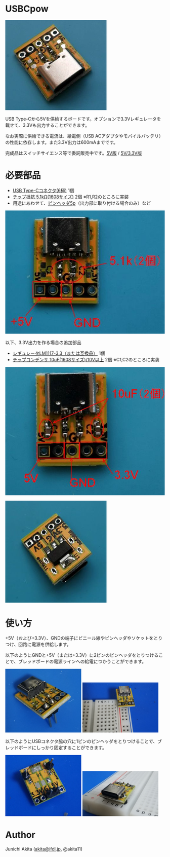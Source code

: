 # USBCpow

![5V](USBCpow1.jpg)

USB Type-Cから5Vを供給するボードです。オプションで3.3Vレギュレータを載せて、3.3Vも出力することができます。

なお実際に供給できる電流は、給電側（USB ACアダプタやモバイルバッテリ）の性能に依存します。また3.3V出力は600mAまでです。

完成品はスイッチサイエンス等で委託販売中です。[5V版](https://www.switch-science.com/products/6434) / [5V/3.3V版](https://www.switch-science.com/products/6435)


# 必要部品
- [USB Type-Cコネクタ(6極)](https://www.aitendo.com/product/17279) 1個
- [チップ抵抗 5.1kΩ(1608サイズ)](https://www.aitendo.com/product/9962) 2個 ※R1,R2のところに実装
- 用途にあわせて、[ピンヘッダ5p](https://www.aitendo.com/product/1798)（出力部に取り付ける場合のみ）など

![5Vfunc](USBCpow1f.jpg)

以下、3.3V出力を作る場合の追加部品
- [レギュレータLM1117-3.3（または互換品）](https://www.aitendo.com/product/13388) 1個
- [チップコンデンサ 10uF(1608サイズ)/10V以上](https://www.aitendo.com/product/6985) 2個 ※C1,C2のところに実装

![3.3V](USBCpow2.jpg)

![3.3Vback](USBCpow2b.jpg)

# 使い方

+5V（および+3.3V）、GNDの端子にビニール線やピンヘッダやソケットをとりつけ、回路に電源を供給します。

以下のようにGNDと+5V（または+3.3V）に2ピンのピンヘッダをとりつけることで、ブレッドボードの電源ラインへの給電につかうことができます。

<img src="https://github.com/akita11/USBCpow/blob/master/USBCpow_usage1.jpg" width="240px">

<img src="https://github.com/akita11/USBCpow/blob/master/USBCpow_usage2.jpg" width="240px">

以下のようにUSBコネクタ脇の穴に1ピンのピンヘッダをとりつけることで、ブレッドボードにしっかり固定することができます。

<img src="https://github.com/akita11/USBCpow/blob/master/USBCpow_usage3.jpg" width="240px">

<img src="https://github.com/akita11/USBCpow/blob/master/USBCpow_usage4.jpg" width="240px">


# Author

Junichi Akita (akita@ifdl.jp, @akita11)
